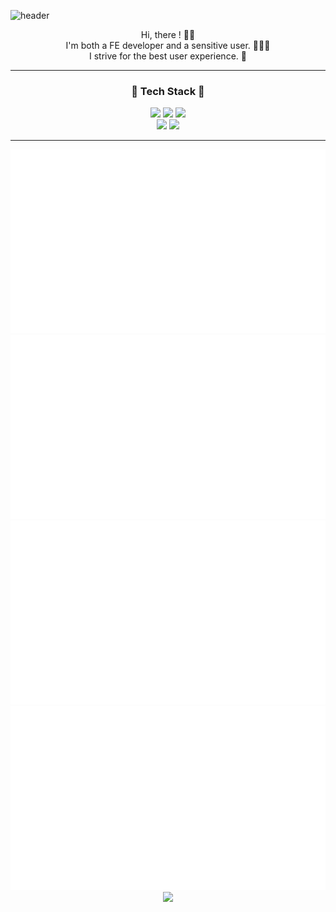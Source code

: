 ![header](https://capsule-render.vercel.app/api?type=waving&color=50:a1c4fd,100:c2e9fb&height=120&section=header&text=Junho%20Cheong&fontSize=64&fontColor=343a40&animation=fadeIn)

<p align="center">
Hi, there ! 👋🏻
  <br />
I'm both a FE developer and a sensitive user. 🧑🏻‍💻
  <br />
I strive for the best user experience. 💎
</p>

<hr />

<h3 align="center">🌿 Tech Stack 🌿</h3>
<p align="center">
  <img src="https://img.shields.io/badge/HTML-E34F26?style=for-the-badge&logo=html5&logoColor=black"/>
  <img src="https://img.shields.io/badge/CSS-1572B6?style=for-the-badge&logo=css&logoColor=black"/>
  <img src="https://img.shields.io/badge/JavaScript-F7DF1E?style=for-the-badge&logo=javascript&logoColor=black"/>

  <br/>
    <img src="https://img.shields.io/badge/TypeScript-3274C0?style=for-the-badge&logo=typescript&logoColor=white"/>
  <img src="https://img.shields.io/badge/react-20232a.svg?style=for-the-badge&logo=react&logoColor=61DAFB" />
</p>

<hr />

<p align="center">
  <img src="https://raw.githubusercontent.com/jjunohj/github-stats/master/generated/overview.svg#gh-dark-mode-only"/>
  <img src="https://raw.githubusercontent.com/jjunohj/github-stats/master/generated/overview.svg#gh-light-mode-only"/>
  <img src="https://raw.githubusercontent.com/jjunohj/github-stats/master/generated/languages.svg#gh-dark-mode-only"/>
  <img src="https://raw.githubusercontent.com/jjunohj/github-stats/master/generated/languages.svg#gh-light-mode-only"/>
  <img src="http://mazassumnida.wtf/api/v2/generate_badge?boj=jjunohj"/>
</p>
